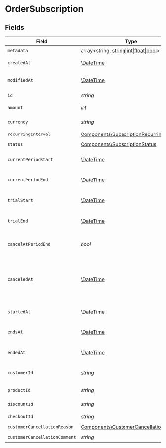 # OrderSubscription


## Fields

| Field                                                                                                                         | Type                                                                                                                          | Required                                                                                                                      | Description                                                                                                                   |
| ----------------------------------------------------------------------------------------------------------------------------- | ----------------------------------------------------------------------------------------------------------------------------- | ----------------------------------------------------------------------------------------------------------------------------- | ----------------------------------------------------------------------------------------------------------------------------- |
| `metadata`                                                                                                                    | array<string, [string\|int\|float\|bool](../../Models/Components/OrderSubscriptionMetadata.md)>                               | :heavy_check_mark:                                                                                                            | N/A                                                                                                                           |
| `createdAt`                                                                                                                   | [\DateTime](https://www.php.net/manual/en/class.datetime.php)                                                                 | :heavy_check_mark:                                                                                                            | Creation timestamp of the object.                                                                                             |
| `modifiedAt`                                                                                                                  | [\DateTime](https://www.php.net/manual/en/class.datetime.php)                                                                 | :heavy_check_mark:                                                                                                            | Last modification timestamp of the object.                                                                                    |
| `id`                                                                                                                          | *string*                                                                                                                      | :heavy_check_mark:                                                                                                            | The ID of the object.                                                                                                         |
| `amount`                                                                                                                      | *int*                                                                                                                         | :heavy_check_mark:                                                                                                            | The amount of the subscription.                                                                                               |
| `currency`                                                                                                                    | *string*                                                                                                                      | :heavy_check_mark:                                                                                                            | The currency of the subscription.                                                                                             |
| `recurringInterval`                                                                                                           | [Components\SubscriptionRecurringInterval](../../Models/Components/SubscriptionRecurringInterval.md)                          | :heavy_check_mark:                                                                                                            | N/A                                                                                                                           |
| `status`                                                                                                                      | [Components\SubscriptionStatus](../../Models/Components/SubscriptionStatus.md)                                                | :heavy_check_mark:                                                                                                            | N/A                                                                                                                           |
| `currentPeriodStart`                                                                                                          | [\DateTime](https://www.php.net/manual/en/class.datetime.php)                                                                 | :heavy_check_mark:                                                                                                            | The start timestamp of the current billing period.                                                                            |
| `currentPeriodEnd`                                                                                                            | [\DateTime](https://www.php.net/manual/en/class.datetime.php)                                                                 | :heavy_check_mark:                                                                                                            | The end timestamp of the current billing period.                                                                              |
| `trialStart`                                                                                                                  | [\DateTime](https://www.php.net/manual/en/class.datetime.php)                                                                 | :heavy_check_mark:                                                                                                            | The start timestamp of the trial period, if any.                                                                              |
| `trialEnd`                                                                                                                    | [\DateTime](https://www.php.net/manual/en/class.datetime.php)                                                                 | :heavy_check_mark:                                                                                                            | The end timestamp of the trial period, if any.                                                                                |
| `cancelAtPeriodEnd`                                                                                                           | *bool*                                                                                                                        | :heavy_check_mark:                                                                                                            | Whether the subscription will be canceled at the end of the current period.                                                   |
| `canceledAt`                                                                                                                  | [\DateTime](https://www.php.net/manual/en/class.datetime.php)                                                                 | :heavy_check_mark:                                                                                                            | The timestamp when the subscription was canceled. The subscription might still be active if `cancel_at_period_end` is `true`. |
| `startedAt`                                                                                                                   | [\DateTime](https://www.php.net/manual/en/class.datetime.php)                                                                 | :heavy_check_mark:                                                                                                            | The timestamp when the subscription started.                                                                                  |
| `endsAt`                                                                                                                      | [\DateTime](https://www.php.net/manual/en/class.datetime.php)                                                                 | :heavy_check_mark:                                                                                                            | The timestamp when the subscription will end.                                                                                 |
| `endedAt`                                                                                                                     | [\DateTime](https://www.php.net/manual/en/class.datetime.php)                                                                 | :heavy_check_mark:                                                                                                            | The timestamp when the subscription ended.                                                                                    |
| `customerId`                                                                                                                  | *string*                                                                                                                      | :heavy_check_mark:                                                                                                            | The ID of the subscribed customer.                                                                                            |
| `productId`                                                                                                                   | *string*                                                                                                                      | :heavy_check_mark:                                                                                                            | The ID of the subscribed product.                                                                                             |
| `discountId`                                                                                                                  | *string*                                                                                                                      | :heavy_check_mark:                                                                                                            | The ID of the applied discount, if any.                                                                                       |
| `checkoutId`                                                                                                                  | *string*                                                                                                                      | :heavy_check_mark:                                                                                                            | N/A                                                                                                                           |
| `customerCancellationReason`                                                                                                  | [Components\CustomerCancellationReason](../../Models/Components/CustomerCancellationReason.md)                                | :heavy_check_mark:                                                                                                            | N/A                                                                                                                           |
| `customerCancellationComment`                                                                                                 | *string*                                                                                                                      | :heavy_check_mark:                                                                                                            | N/A                                                                                                                           |